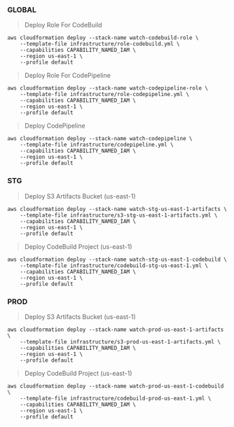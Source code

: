 ### GLOBAL ###

> Deploy Role For CodeBuild
```
aws cloudformation deploy --stack-name watch-codebuild-role \
	--template-file infrastructure/role-codebuild.yml \
	--capabilities CAPABILITY_NAMED_IAM \
	--region us-east-1 \
	--profile default
```

> Deploy Role For CodePipeline
```
aws cloudformation deploy --stack-name watch-codepipeline-role \
	--template-file infrastructure/role-codepipeline.yml \
	--capabilities CAPABILITY_NAMED_IAM \
	--region us-east-1 \
	--profile default
```

> Deploy CodePipeline
```
aws cloudformation deploy --stack-name watch-codepipeline \
	--template-file infrastructure/codepipeline.yml \
	--capabilities CAPABILITY_NAMED_IAM \
	--region us-east-1 \
	--profile default
```

### STG ###

> Deploy S3 Artifacts Bucket (us-east-1)
```
aws cloudformation deploy --stack-name watch-stg-us-east-1-artifacts \
	--template-file infrastructure/s3-stg-us-east-1-artifacts.yml \
	--capabilities CAPABILITY_NAMED_IAM \
	--region us-east-1 \
	--profile default
```

> Deploy CodeBuild Project (us-east-1)
```
aws cloudformation deploy --stack-name watch-stg-us-east-1-codebuild \
	--template-file infrastructure/codebuild-stg-us-east-1.yml \
	--capabilities CAPABILITY_NAMED_IAM \
	--region us-east-1 \
	--profile default
```

### PROD ###

> Deploy S3 Artifacts Bucket (us-east-1)
```
aws cloudformation deploy --stack-name watch-prod-us-east-1-artifacts \
	--template-file infrastructure/s3-prod-us-east-1-artifacts.yml \
	--capabilities CAPABILITY_NAMED_IAM \
	--region us-east-1 \
	--profile default
```

> Deploy CodeBuild Project (us-east-1)
```
aws cloudformation deploy --stack-name watch-prod-us-east-1-codebuild \
	--template-file infrastructure/codebuild-prod-us-east-1.yml \
	--capabilities CAPABILITY_NAMED_IAM \
	--region us-east-1 \
	--profile default
```